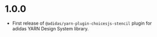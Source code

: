 # 1.0.0

- First release of `@adidas/yarn-plugin-choicesjs-stencil` plugin for adidas YARN Design System library.
